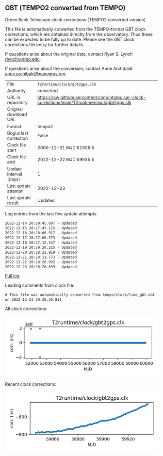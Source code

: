 
## GBT (TEMPO2 converted from TEMPO)

Green Bank Telescope clock corrections (TEMPO2 converted version)

This file is automativally converted from the TEMPO-format GBT
clock corrections, which are obtained directly from the observatory.
Thus these can be expected to be fully up to date. Please see the
GBT clock corrections file entry for further details.

If questions arise about the original data, contact Ryan S. Lynch
<rlynch@nrao.edu>.

If questions arise about the conversion, contact Anne Archibald
<anne.archibald@nanograv.org>.

|     |     |
|:--- |:--- |
| File | `T2runtime/clock/gbt2gps.clk` |
| Authority | converted |
| URL in repository | <https://raw.githubusercontent.com/ipta/pulsar-clock-corrections/main/T2runtime/clock/gbt2gps.clk> |
| Original download URL | <None> |
| Format | tempo2 |
| Bogus last correction | False |
| Clock file start | 2000-12-31 MJD 51909.5 |
| Clock file end | 2022-12-22 MJD 59935.5 |
| Update interval (days) | 1 |
| Last update attempt | 2022-12-23 |
| Last update result | Updated |

Log entries from the last few update attempts:
```
2022-12-14 20:29:45.997 - Updated
2022-12-15 20:27:47.125 - Updated
2022-12-16 20:28:06.917 - Updated
2022-12-17 20:27:00.773 - Updated
2022-12-18 20:27:12.347 - Updated
2022-12-19 20:29:20.215 - Updated
2022-12-20 20:28:22.919 - Updated
2022-12-21 20:28:11.773 - Updated
2022-12-22 20:28:26.992 - Updated
2022-12-23 20:28:20.899 - Updated
```
[Full log](https://raw.githubusercontent.com/ipta/pulsar-clock-corrections/main/log/T2runtime/clock/gbt2gps.clk.log)

Leading comments from clock file:

    # This file was automatically converted from tempo/clock/time_gbt.dat on 2022-12-23 20:28:20.811



All clock corrections:

![plot of all clock corrections](gbt2gps.clk.png "All corrections")

Recent clock corrections:

![plot of recent clock corrections](gbt2gps.clk.short.png "Recent corrections")

